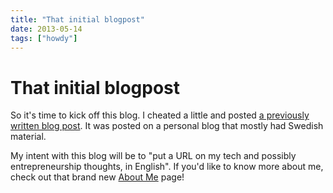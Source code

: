 ```yaml
---
title: "That initial blogpost"
date: 2013-05-14
tags: ["howdy"]
---
```


That initial blogpost
=====================

So it's time to kick off this blog. I cheated a little and posted [a
previously written blog post](|filename|replacing-directory-in-svn.rst).
It was posted on a personal blog that mostly had Swedish material.

My intent with this blog will be to "put a URL on my tech and possibly
entrepreneurship thoughts, in English". If you'd like to know more about
me, check out that brand new [About Me](|filename|pages/about-me.rst)
page!
